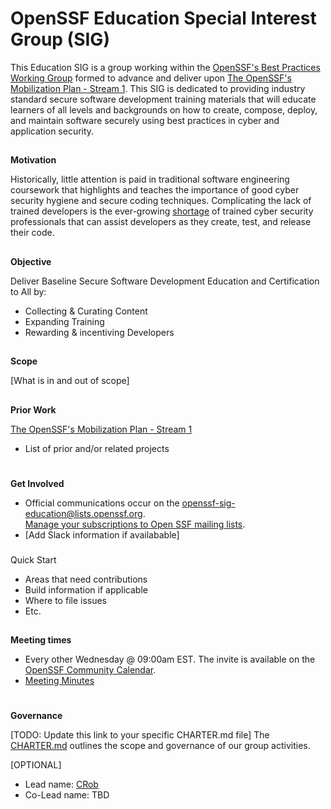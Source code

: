 # **OpenSSF Education Special Interest Group (SIG)**
This Education SIG is a group working within the [OpenSSF's Best Practices Working Group](https://github.com/ossf/wg-best-practices-os-developers) formed to advance and deliver upon [The OpenSSF's Mobilization Plan - Stream 1](https://8112310.fs1.hubspotusercontent-na1.net/hubfs/8112310/OpenSSF/White%20House%20OSS%20Mobilization%20Plan.pdf?hsCtaTracking=3b79d59d-e8d3-4c69-a67b-6b87b325313c%7C7a1a8b01-65ae-4bac-b97c-071dac09a2d8).  This SIG is dedicated to providing industry standard secure software development training materials that will educate learners of all levels and backgrounds on how to create, compose, deploy, and maintain software securely using best practices in cyber and application security.

## 
**Motivation**

Historically, little attention is paid in traditional software engineering coursework that highlights and teaches the importance of good cyber security hygiene and secure coding techniques. Complicating the lack of trained developers is the ever-growing [shortage](https://www.cyberseek.org/heatmap.html) of trained cyber security professionals that can assist developers as they create, test, and release their code.

## 
**Objective**

Deliver Baseline Secure Software Development Education and Certification to All by:
- Collecting & Curating Content
- Expanding Training
- Rewarding & incentiving Developers


## 
**Scope**

[What is in and out of scope]


## 
**Prior Work**

[The OpenSSF's Mobilization Plan - Stream 1](https://8112310.fs1.hubspotusercontent-na1.net/hubfs/8112310/OpenSSF/White%20House%20OSS%20Mobilization%20Plan.pdf?hsCtaTracking=3b79d59d-e8d3-4c69-a67b-6b87b325313c%7C7a1a8b01-65ae-4bac-b97c-071dac09a2d8)

*   List of prior and/or related projects

# 
**Get Involved**

*   Official communications occur on the [openssf-sig-education@lists.openssf.org](https://lists.openssf.org/g/openssf-sig-education).  \
[Manage your subscriptions to Open SSF mailing lists](https://lists.openssf.org/g/main/subgroups).
*   [Add Slack information if availabable]

### 
Quick Start

*   Areas that need contributions
*   Build information if applicable
*   Where to file issues
*   Etc.

## 
**Meeting times**

*   Every other Wednesday @ 09:00am EST.  The invite is available on the [OpenSSF Community Calendar](https://calendar.google.com/calendar/u/0/r?cid=czYzdm9lZmhwNWk5cGZsdGI1cTY3bmdwZXNAZ3JvdXAuY2FsZW5kYXIuZ29vZ2xlLmNvbQ).
*   [Meeting Minutes](https://docs.google.com/document/d/1Lt8uGpiMFfgws8VF36xtTMaJAeHufha-7Dqz1tjrPGY/)

# 
**Governance**

[TODO: Update this link to your specific CHARTER.md file]
The [CHARTER.md](https://github.com/ossf/project-template/blob/main/CHARTER.md) outlines the scope and governance of our group activities.


[OPTIONAL]
*   Lead name: [CRob](https://github.com/SecurityCRob)
*   Co-Lead name: TBD
